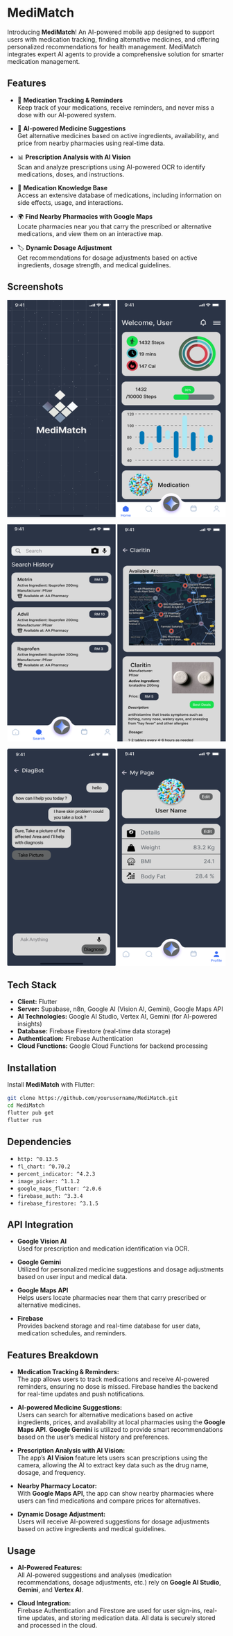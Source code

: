 # **MediMatch**
Introducing **MediMatch**! An AI-powered mobile app designed to support users with medication tracking, finding alternative medicines, and offering personalized recommendations for health management. MediMatch integrates expert AI agents to provide a comprehensive solution for smarter medication management.

## Features

- 🏥 **Medication Tracking & Reminders**  
  Keep track of your medications, receive reminders, and never miss a dose with our AI-powered system.

- 🧠 **AI-powered Medicine Suggestions**  
  Get alternative medicines based on active ingredients, availability, and price from nearby pharmacies using real-time data.

- 📊 **Prescription Analysis with AI Vision**  
  Scan and analyze prescriptions using AI-powered OCR to identify medications, doses, and instructions.

- 💊 **Medication Knowledge Base**  
  Access an extensive database of medications, including information on side effects, usage, and interactions.

- 🌍 **Find Nearby Pharmacies with Google Maps**  
  Locate pharmacies near you that carry the prescribed or alternative medications, and view them on an interactive map.

- 🏷️ **Dynamic Dosage Adjustment**  
  Get recommendations for dosage adjustments based on active ingredients, dosage strength, and medical guidelines.

## Screenshots

<p align="center">
  <img src="assets/README/Splash.png" width="250" height="500">
  <img src="assets/README/Dashboard.png" width="250" height="500">
</p>
<p align="center">
  <img src="assets/README/Search.png" width="250" height="500">
  <img src="assets/README/Result.png" width="250" height="500">
</p>
<p align="center">
  <img src="assets/README/Chat.png" width="250" height="500">
  <img src="assets/README/Profile.png" width="250" height="500">
</p>

## Tech Stack

- **Client:** Flutter
- **Server:** Supabase, n8n, Google AI (Vision AI, Gemini), Google Maps API
- **AI Technologies:** Google AI Studio, Vertex AI, Gemini (for AI-powered insights)
- **Database:** Firebase Firestore (real-time data storage)
- **Authentication:** Firebase Authentication
- **Cloud Functions:** Google Cloud Functions for backend processing

## Installation

Install **MediMatch** with Flutter:

```bash
git clone https://github.com/yourusername/MediMatch.git
cd MediMatch
flutter pub get
flutter run
```

## Dependencies

-   `http: ^0.13.5`
-   `fl_chart: ^0.70.2`
-   `percent_indicator: ^4.2.3`
-   `image_picker: ^1.1.2`
-   `google_maps_flutter: ^2.0.6`
-   `firebase_auth: ^3.3.4`
-   `firebase_firestore: ^3.1.5`

## API Integration

- **Google Vision AI**  
  Used for prescription and medication identification via OCR.

- **Google Gemini**  
  Utilized for personalized medicine suggestions and dosage adjustments based on user input and medical data.

- **Google Maps API**  
  Helps users locate pharmacies near them that carry prescribed or alternative medicines.

- **Firebase**  
  Provides backend storage and real-time database for user data, medication schedules, and reminders.

## Features Breakdown

- **Medication Tracking & Reminders:**  
  The app allows users to track medications and receive AI-powered reminders, ensuring no dose is missed. Firebase handles the backend for real-time updates and push notifications.

- **AI-powered Medicine Suggestions:**  
  Users can search for alternative medications based on active ingredients, prices, and availability at local pharmacies using the **Google Maps API**. **Google Gemini** is utilized to provide smart recommendations based on the user’s medical history and preferences.

- **Prescription Analysis with AI Vision:**  
  The app’s **AI Vision** feature lets users scan prescriptions using the camera, allowing the AI to extract key data such as the drug name, dosage, and frequency.

- **Nearby Pharmacy Locator:**  
  With **Google Maps API**, the app can show nearby pharmacies where users can find medications and compare prices for alternatives.

- **Dynamic Dosage Adjustment:**  
  Users will receive AI-powered suggestions for dosage adjustments based on active ingredients and medical guidelines.

## Usage

- **AI-Powered Features:**  
  All AI-powered suggestions and analyses (medication recommendations, dosage adjustments, etc.) rely on **Google AI Studio**, **Gemini**, and **Vertex AI**.

- **Cloud Integration:**  
  Firebase Authentication and Firestore are used for user sign-ins, real-time updates, and storing medication data. All data is securely stored and processed in the cloud.
